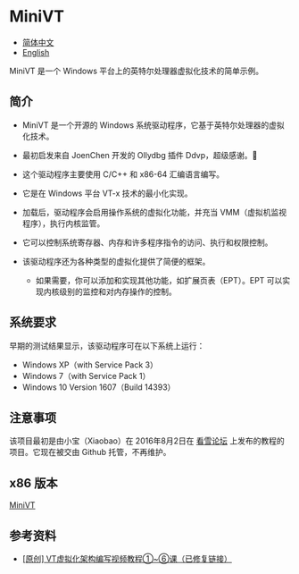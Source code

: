 # MiniVT

- [简体中文](README_CHN.md)
- [English](../README.md)

MiniVT 是一个 Windows 平台上的英特尔处理器虚拟化技术的简单示例。

## 简介

- MiniVT 是一个开源的 Windows 系统驱动程序，它基于英特尔处理器的虚拟化技术。
- 最初启发来自 JoenChen 开发的 Ollydbg 插件 Ddvp，超级感谢。👏
- 这个驱动程序主要使用 C/C++ 和 x86-64 汇编语言编写。
- 它是在 Windows 平台 VT-x 技术的最小化实现。
- 加载后，驱动程序会启用操作系统的虚拟化功能，并充当 VMM（虚拟机监视程序），执行内核监管。
- 它可以控制系统寄存器、内存和许多程序指令的访问、执行和权限控制。

- 该驱动程序还为各种类型的虚拟化提供了简便的框架。
  - 如果需要，你可以添加和实现其他功能，如扩展页表（EPT）。EPT 可以实现内核级别的监控和对内存操作的控制。

## 系统要求

早期的测试结果显示，该驱动程序可在以下系统上运行：

- Windows XP（with Service Pack 3）
- Windows 7（with Service Pack 1）
- Windows 10 Version 1607（Build 14393）

## 注意事项

该项目最初是由小宝（Xiaobao）在 2016年8月2日在 [看雪论坛](https://bbs.pediy.com) 上发布的教程的项目。它现在被交由 Github 托管，不再维护。

## x86 版本

[MiniVT](https://github.com/xiaobao520123/MiniVT)

## 参考资料

- [[原创] VT虚拟化架构编写视频教程①~⑥课（已修复链接）](https://bbs.kanxue.com/thread-211973-1.htm)